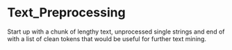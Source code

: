 # Text_Preprocessing
Start up with a chunk of lengthy text, unprocessed single strings and end of with a list of clean tokens that would be useful for further text mining.
